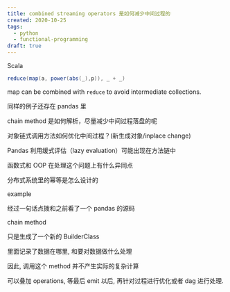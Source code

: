 ```yaml
---
title: combined streaming operators 是如何减少中间过程的
created: 2020-10-25
tags:
  - python
  - functional-programming
draft: true
---
```


Scala

```scala
reduce(map(a, power(abs(_),p)), _ + _)
```

map can be combined with `reduce` to avoid intermediate collections.

同样的例子还存在 pandas 里

chain method 是如何解析，尽量减少中间过程落盘的呢

对象链式调用方法如何优化中间过程？(新生成对象/inplace change)

Pandas 利用缓式评估（lazy evaluation）可能出现在方法链中

函数式和 OOP 在处理这个问题上有什么异同点

分布式系统里的幂等是怎么设计的

example

经过一句话点拨和之前看了一个 pandas 的源码

chain method

只是生成了一个新的 BuilderClass

里面记录了数据在哪里, 和要对数据做什么处理

因此, 调用这个 method 并不产生实际的复杂计算

可以叠加 operations, 等最后 emit 以后, 再针对过程进行优化或者 dag 进行处理.
